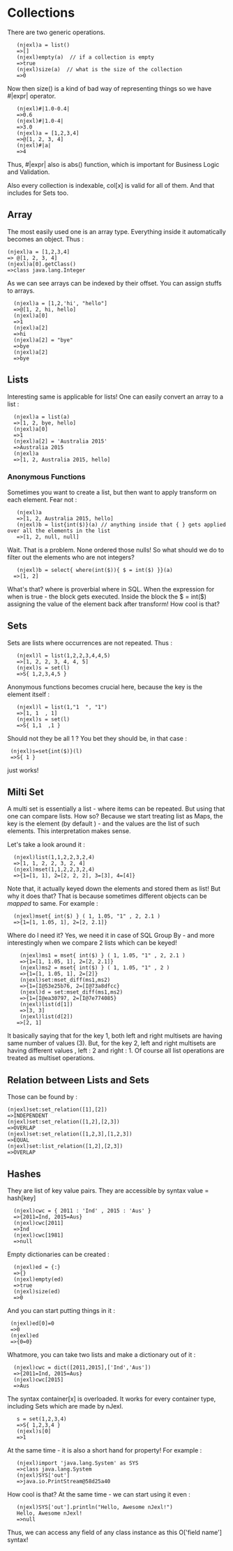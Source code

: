 # Collections 

There are two generic operations.

       (njexl)a = list()
       =>[]
       (njexl)empty(a)  // if a collection is empty 
       =>true 
       (njexl)size(a)  // what is the size of the collection 
       =>0 

Now then size() is a kind of bad way of representing things so we have #|expr| operator.

       (njexl)#|1.0-0.4|
       =>0.6
       (njexl)#|1.0-4|
       =>3.0
       (njexl)a = [1,2,3,4]
       =>@[1, 2, 3, 4]
       (njexl)#|a|
       =>4

Thus, #|expr| also is abs() function, which is important for Business Logic and Validation.


Also every collection is indexable, col[x] is valid for all of them. And that includes for Sets too.

## Array
The most easily used one is an array type. Everything inside it automatically becomes an object.
Thus : 

    (njexl)a = [1,2,3,4] 
    => @[1, 2, 3, 4]
    (njexl)a[0].getClass()
    =>class java.lang.Integer

As we can see arrays can be indexed by their offset. 
You can assign stuffs to arrays.

      (njexl)a = [1,2,'hi', "hello"]
      =>@[1, 2, hi, hello]
      (njexl)a[0]
      =>1
      (njexl)a[2]
      =>hi
      (njexl)a[2] = "bye"
      =>bye
      (njexl)a[2]
      =>bye

## Lists 
Interesting same is applicable for lists! One can easily convert an array to a list : 

      (njexl)a = list(a)
      =>[1, 2, bye, hello] 
      (njexl)a[0]
      =>1
      (njexl)a[2] = 'Australia 2015'
      =>Australia 2015
      (njexl)a
      =>[1, 2, Australia 2015, hello] 

### Anonymous Functions 

Sometimes you want to create a list, but then want to apply transform on each element.
Fear not : 

       (njexl)a
       =>[1, 2, Australia 2015, hello]
       (njexl)b = list{int($)}(a) // anything inside that { } gets applied over all the elements in the list 
       =>[1, 2, null, null]

Wait. That is a problem. 
None ordered those nulls!  So what should we do to filter out the elements who are not integers?
      
       (njexl)b = select{ where(int($)){ $ = int($) }}(a)
      =>[1, 2]

What's that? where is proverbial where in SQL. When the expression for when is true - the block gets executed.
Inside the block the $ = int($) assigning the value of the element back after transform!
How cool is that?

## Sets
Sets are lists where occurrences are not repeated.
Thus : 

       (njexl)l = list(1,2,2,3,4,4,5)
       =>[1, 2, 2, 3, 4, 4, 5]
       (njexl)s = set(l)
       =>S{ 1,2,3,4,5 }


Anonymous functions becomes crucial here, because the key is the element itself : 


       (njexl)l = list(1,"1  ", "1") 
       =>[1, 1  , 1]
       (njexl)s = set(l)
       =>S{ 1,1  ,1 }

Should not they be all 1 ? You bet they should be, in that case : 

     (njexl)s=set{int($)}(l)
     =>S{ 1 }

just works!  

## Milti Set
A multi set is essentially a list - where items can be repeated. But using that one can compare lists.
How so? Because we start treating list as Maps, the key is the element (by default ) - and the values are the list of such elements. This interpretation makes sense. 

Let's take a look around it : 


      (njexl)list(1,1,2,2,3,2,4)
      =>[1, 1, 2, 2, 3, 2, 4]
      (njexl)mset(1,1,2,2,3,2,4)
      =>{1=[1, 1], 2=[2, 2, 2], 3=[3], 4=[4]} 

Note that, it actually keyed down the elements and stored them as list!
But why it does that? That is because sometimes different objects can be *mapped* to same. For example : 


      (njexl)mset{ int($) } ( 1, 1.05, "1" , 2, 2.1 )
      =>{1=[1, 1.05, 1], 2=[2, 2.1]}


Where do I need it? Yes, we need it in case of SQL Group By - and more interestingly when we compare 2 lists which can be keyed!

        (njexl)ms1 = mset{ int($) } ( 1, 1.05, "1" , 2, 2.1 )                      
        =>{1=[1, 1.05, 1], 2=[2, 2.1]}
        (njexl)ms2 = mset{ int($) } ( 1, 1.05, "1" , 2 )          
        =>{1=[1, 1.05, 1], 2=[2]}
        (njexl)set:mset_diff(ms1,ms2)
        =>{1=[I@53e25b76, 2=[I@73a8dfcc}
        (njexl)d = set:mset_diff(ms1,ms2)
        =>{1=[I@ea30797, 2=[I@7e774085}
        (njexl)list(d[1])  
        =>[3, 3]
        (njexl)list(d[2])
       =>[2, 1]


It basically saying that for the key 1, both left and right multisets are having same number of values (3). 
But, for the key 2, left and right multisets are having different values , left : 2 and right : 1.
Of course all list operations are treated as multiset operations.

## Relation between Lists and Sets 

Those can be found by : 

    (njexl)set:set_relation([1],[2])
    =>INDEPENDENT
    (njexl)set:set_relation([1,2],[2,3])
    =>OVERLAP
    (njexl)set:set_relation([1,2,3],[1,2,3])
    =>EQUAL
    (njexl)set:list_relation([1,2],[2,3])
    =>OVERLAP



## Hashes  
They are list of key value pairs.
They are accessible by syntax value = hash[key] 

      (njexl)cwc = { 2011 : 'Ind' , 2015 : 'Aus' }
      =>{2011=Ind, 2015=Aus}
      (njexl)cwc[2011]
      =>Ind
      (njexl)cwc[1981]
      =>null
 
Empty dictionaries can be created : 
      
      (njexl)ed = {:}
      =>{}
      (njexl)empty(ed)
      =>true
      (njexl)size(ed)
      =>0

And you can start putting things in it : 

     (njexl)ed[0]=0
     =>0
     (njexl)ed
     =>{0=0}
 
Whatmore, you can take two lists and make a dictionary out of it : 

      (njexl)cwc = dict([2011,2015],['Ind','Aus'])
      =>{2011=Ind, 2015=Aus}
      (njexl)cwc[2015]
      =>Aus


The syntax container[x] is overloaded. It works for every container type, including Sets which are made by nJexl. 
       
       s = set(1,2,3,4)
       =>S{ 1,2,3,4 }
       (njexl)s[0]
       =>1

At the same time - it is also a short hand for property!
For example : 

       (njexl)import 'java.lang.System' as SYS
       =>class java.lang.System
       (njexl)SYS['out']
       =>java.io.PrintStream@58d25a40

How cool is that? At the same time - we can start using it even : 

       (njexl)SYS['out'].println("Hello, Awesome nJexl!")
       Hello, Awesome nJexl!
       =>null


Thus, we can access any field of any class instance as this O['field name'] syntax!